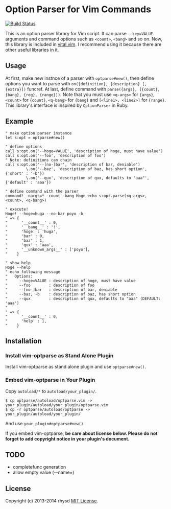 Option Parser for Vim Commands
============================

[![Build Status](https://travis-ci.org/rhysd/vim-optparse.png?branch=master)](https://travis-ci.org/rhysd/vim-optparse)

This is an option parser library for Vim script. It can parse `--key=VALUE` arguments and command options such as `<count>`, `<bang>` and so on.
Now, this library is included in [vital.vim](https://github.com/vim-jp/vital.vim).  I recommend using it because
there are other useful libraries in it.

## Usage

At first, make new instnce of a parser with `optparse#new()`, then define options you want to parse with `on({definition}, {description} [, {extra}])` funcref.  At last, define command with `parse({args}, [{count}, {bang}, {reg}, {range}])`.  Note that you must use `<q-args>` for `{args}`, `<count>` for `{count}`, `<q-bang>` for `{bang}` and `[<line1>, <line2>]` for `{range}`.  This library's interface is inspired by `OptionParser` in Ruby.

## Example

```vim
" make option parser instance
let s:opt = optparse#new()

" define options
call s:opt.on('--hoge=VALUE', 'description of hoge, must have value')
call s:opt.on('--foo', 'description of foo')
" Note: definitions can chain
call s:opt.on('--[no-]bar', 'description of bar, deniable')
         \.on('--baz', 'description of baz, has short option', {'short' : '-b'})
         \.on('--qux', 'description of qux, defaults to "aaa"', {'default' : 'aaa'})

" define command with the parser
command! -nargs=* -count -bang Hoge echo s:opt.parse(<q-args>, <count>, <q-bang>)

" execute!
Hoge! --hoge=huga --no-bar poyo -b
" => {
"      '__count__' : 0,
"      '__bang__' : '!',
"      'hoge' : 'huga',
"      'bar' : 0,
"      'baz' : 1,
"      'qux' : 'aaa',
"      '__unknown_args__' : ['poyo'],
"    }

" show help
Hoge --help
" echo following message
"   Options:
"     --hoge=VALUE : description of hoge, must have value
"     --foo        : description of foo
"     --[no-]bar   : description of bar, deniable
"     --baz, -b    : description of baz, has short option
"     --qux        : description of qux, defaults to "aaa" (DEFAULT: 'aaa')
"
" => {
"      '__count__' : 0,
"      'help' : 1,
"    }
```

## Installation

### Install vim-optparse as Stand Alone Plugin

Install vim-optparse as stand alone plugin and use `optparse#new()`.

### Embed vim-optparse in Your Plugin

Copy `autoload/*` to `autoload/your_plugin/`.

```
$ cp optparse/autoload/optparse.vim -> your_plugin/autoload/your_plugin/optparse.vim
$ cp -r optparse/autoload/optparse -> your_plugin/autoload/your_plugin/
```

And use `your_plugin#optparse#new()`.

If you embed vim-optparse, __be care about license below. Please do not forget to add copyright notice in your plugin's document.__

## TODO

- completefunc generation
- allow empty value (--name=)

## License

Copyright (c) 2013-2014 rhysd [MIT License](http://opensource.org/licenses/MIT).
